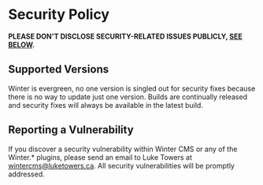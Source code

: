 # Security Policy

**PLEASE DON'T DISCLOSE SECURITY-RELATED ISSUES PUBLICLY, [SEE BELOW](#reporting-a-vulnerability).**

## Supported Versions

Winter is evergreen, no one version is singled out for security fixes because there is no way to update just one version. Builds are continually released and security fixes will always be available in the latest build.

## Reporting a Vulnerability

If you discover a security vulnerability within Winter CMS or any of the Winter.* plugins, please send an email to Luke Towers at wintercms@luketowers.ca. All security vulnerabilities will be promptly addressed.
